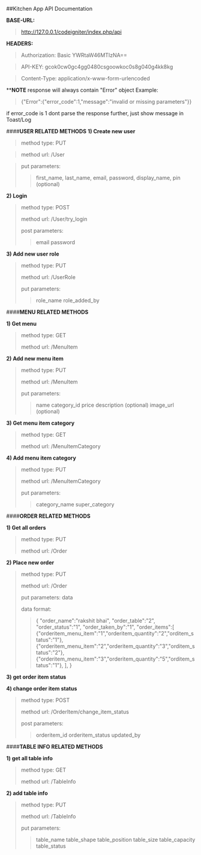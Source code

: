 ##Kitchen App API Documentation

**BASE-URL:** 

> http://127.0.0.1/codeigniter/index.php/api

**HEADERS:**

> Authorization: Basic YWRtaW46MTIzNA==

> API-KEY: gcok0cw0gc4gg0480csgoowkoc0s8g040g4kk8kg

> Content-Type: application/x-www-form-urlencoded

****NOTE**
response will always contain "Error" object 
Example:

> {"Error":{"error_code":1,"message":"invalid or missing parameters"}}

if error_code is 1 dont parse the response further, just show message in Toast/Log








####**USER RELATED METHODS**
**1) Create new user**

> method type: PUT 

> method url: /User 
 
> put parameters:  
> >first_name, last_name, email, password, display_name, pin (optional)

**2) Login**

> 	method type: POST 
> 
> 	method url: /User/try_login 
> 
> post parameters:
> 
> 	>email
	password

**3) Add new user role**

> method type: PUT 
> 
> method url: /UserRole 
> 
> put parameters:  
> >role_name
> role_added_by


####**MENU RELATED METHODS**

**1) Get menu**

> method type: GET 
> 
> method url: /MenuItem

**2) Add new menu item**

> method type: PUT 
> 
> method url: /MenuItem 
> 
> put parameters:
> 
>> name 
> category_id
> price 
> description (optional)
> image_url (optional)

**3) Get menu item category**

> method type: GET 
> 
> method url: /MenuItemCategory

**4) Add menu item category**

> method type: PUT 
> 
> method url: /MenuItemCategory 
> 
> put parameters: 
>> category_name
> super_category


####**ORDER RELATED METHODS**

**1) Get all orders**

> method type: PUT
> 
> method url: /Order

**2) Place new order**

> method type: PUT 
> 
> method url: /Order 
> 
> put parameters: 	 data 
> 
> data format: 
> >{ "order_name":"rakshit bhai", "order_table":"2",
> "order_status":"1", "order_taken_by":"1", "order_items":[
> 	{"orderitem_menu_item":"1","orderitem_quantity":"2","orditem_status":"1"},
> 	{"orderitem_menu_item":"2","orderitem_quantity":"3","orditem_status":"2"},
> 	{"orderitem_menu_item":"3","orderitem_quantity":"5","orditem_status":"1"},
> ], }

**3) get order item status**
	
**4) change order item status**

> method type: POST
> 
> method url: /OrderItem/change_item_status
> 
> post parameters: 
> >orderitem_id
> orderitem_status
> updated_by

####**TABLE INFO RELATED METHODS**

**1) get all table info**

> method type: GET
> 
> method url: /TableInfo

**2) add table info** 

> method type: PUT
> 
> method url: /TableInfo
> 
> put parameters:
> 
> >table_name
> table_shape 
> table_position 
> table_size
> table_capacity
> table_status
